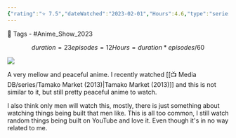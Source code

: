 ```yaml
---
{"rating":"⭐ 7.5","dateWatched":"2023-02-01","Hours":4.6,"type":"series","subType":null,"title":"Do It Yourself!!","englishTitle":"Do It Yourself!!","year":"2022–","dataSource":"OMDbAPI","url":"https://www.imdb.com/title/tt14323890/","id":"tt14323890","genres":["Animation","Comedy","Drama"],"studios":["N/A"],"episodes":12,"duration":"23 min per ep","onlineRating":7.3,"actors":["Konomi Inagaki","Kana Ichinose","Ayane Sakura"],"image":"https://m.media-amazon.com/images/M/MV5BMWJkMzI1NGItMTZkZi00ZWEzLWE3NzItOWM2YjZkNTM3MTIyXkEyXkFqcGdeQXVyODMyNTM0MjM@._V1_SX300.jpg","released":true,"streamingServices":null,"airing":false,"airedFrom":"06/10/2022","airedTo":"unknown","watched":true,"lastWatched":"","personalRating":0,"tags":["mediaDB/tv/series"],"dg-publish":true,"status":"🟢 watched","permalink":"/media-db/series/do-it-yourself-2022/","dgPassFrontmatter":true,"noteIcon":"3","created":"2023-11-14T21:08:36.251+05:30","updated":"2023-12-15T08:16:27.350+05:30"}
---
```


🧶 Tags - #Anime_Show_2023 
```math
duration = 23
episodes = 12
Hours = duration * episodes / 60
```
<img src="https://m.media-amazon.com/images/M/MV5BMWJkMzI1NGItMTZkZi00ZWEzLWE3NzItOWM2YjZkNTM3MTIyXkEyXkFqcGdeQXVyODMyNTM0MjM@._V1_SX300.jpg">

A very mellow and peaceful anime. I recently watched [[📺 Media DB/series/Tamako Market (2013)\|Tamako Market (2013)]] and this is not similar to it, but still pretty peaceful anime to watch.

I also think only men will watch this, mostly, there is just something about watching things being built that men like. This is all too common, I still watch random things being built on YouTube and love it. Even though it's in no way related to me.